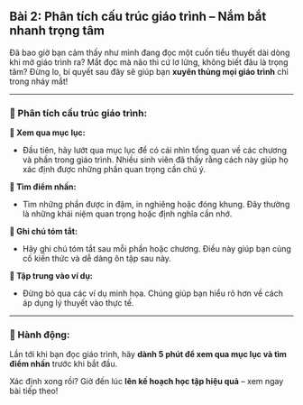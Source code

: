 ## Bài 2: Phân tích cấu trúc giáo trình – Nắm bắt nhanh trọng tâm  

Đã bao giờ bạn cảm thấy như mình đang đọc một cuốn tiểu thuyết dài dòng khi mở giáo trình ra? Mắt đọc mà não thì cứ lơ lửng, không biết đâu là trọng tâm? Đừng lo, bí quyết sau đây sẽ giúp bạn **xuyên thủng mọi giáo trình** chỉ trong nháy mắt!  

---

### 📌 Phân tích cấu trúc giáo trình:  

**🔹 Xem qua mục lục:**
- Đầu tiên, hãy lướt qua mục lục để có cái nhìn tổng quan về các chương và phần trong giáo trình. Nhiều sinh viên đã thấy rằng cách này giúp họ xác định được những phần quan trọng cần chú ý.  

**🔹 Tìm điểm nhấn:**
- Tìm những phần được in đậm, in nghiêng hoặc đóng khung. Đây thường là những khái niệm quan trọng hoặc định nghĩa cần nhớ.  

**🔹 Ghi chú tóm tắt:**
- Hãy ghi chú tóm tắt sau mỗi phần hoặc chương. Điều này giúp bạn củng cố kiến thức và dễ dàng ôn tập sau này.  

**🔹 Tập trung vào ví dụ:**
- Đừng bỏ qua các ví dụ minh họa. Chúng giúp bạn hiểu rõ hơn về cách áp dụng lý thuyết vào thực tế.  

---

### 🚀 Hành động:  

Lần tới khi bạn đọc giáo trình, hãy **dành 5 phút để xem qua mục lục và tìm điểm nhấn** trước khi bắt đầu.  

Xác định xong rồi? Giờ đến lúc **lên kế hoạch học tập hiệu quả** – xem ngay bài tiếp theo!  